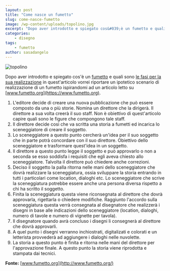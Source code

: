 ```yaml
---
layout: post
title: "Come nasce un fumetto"
slug: come-nasce-fumetto
image: /wp-content/uploads/topolino.jpg
excerpt: "Dopo aver introdotto e spiegato cos&#039;è un fumetto e quali sono le fasi per la sua realizzazione in quest&#039;articolo vorrei riportare un ipotetico scenario di"
categories:
    - disegno
tags:
    - fumetto
author: sasadangelo
---
```


![topolino](https://www.disegnoepittura.it/wp-content/uploads/topolino.jpg "topolino")

Dopo aver introdotto e spiegato cos'è un [fumetto](https://www.disegnoepittura.it/fumetto/) e quali sono [le fasi per la sua realizzazione](https://www.disegnoepittura.it/fasi-fumetto/) in quest'articolo vorrei riportare un ipotetico scenario di realizzazione di un fumetto ispirandomi ad un articolo letto su [www.fumetto.org](https://www.fumetto.org).

1. L'editore decide di creare una nuova pubblicazione che può essere composto da una o più storie. Nomina un direttore che la dirigerà. Il direttore a sua volta creerà il suo staff. Non è obiettivo di quest'articolo capire quali sono le figure che compongono tale staff.
2. Il direttore decide così che va scritta una storia a fumetti ed incarica lo sceneggiatore di creare il soggetto.
3. Lo sceneggiatore a questo punto cercherà un'idea per il suo soggetto che in parte potrà concordare con il suo direttore. Obiettivo dello sceneggiatore e trasformare quest'idea in un soggetto.
4. Il direttore a questo punto legge il soggetto e può approvarlo o non a seconda se esso soddisfa i requisiti che egli aveva chiesto allo sceneggiatore. Talvolta il direttore può chiedere anche correzioni.
5. Deciso il soggetto la palla ritorna nelle mani dello sceneggiatore che dovrà realizzare la sceneggiatura, ossia sviluppare la storia entrando in tutti i particolari come location, dialoghi etc. Lo sceneggiatore che scrive la sceneggiatura potrebbe essere anche una persona diversa rispetto a chi ha scritto il soggetto.
6. Finita la sceneggiatura questa viene riconsegnata al direttore che dovrà approvarla, rigettarla o chiedere modifiche. Raggiunto l'accordo sulla sceneggiatura questa verrà consegnata al disegnatore che realizzerà i disegni in base alle indicazioni dello sceneggiatore (location, dialoghi, numero di tavole e numero di vignette per tavola).
7. Il disegnatore quando avrà concluso i disegni li consegnerà al direttore che dovrà approvarli.
8. A quel punto i disegni verranno inchiostrati, digitalizati e colorati e un letterista provvederà ad aggiungere i dialoghi nelle nuvolette.
9. La storia a questo punto è finita e ritorna nelle mani del direttore per l'approvazione finale. A questo punto la storia viene riprodotta e stampata dai tecnici.

**Fonte:** [www.fumetto.org](http://www.fumetto.org/)
